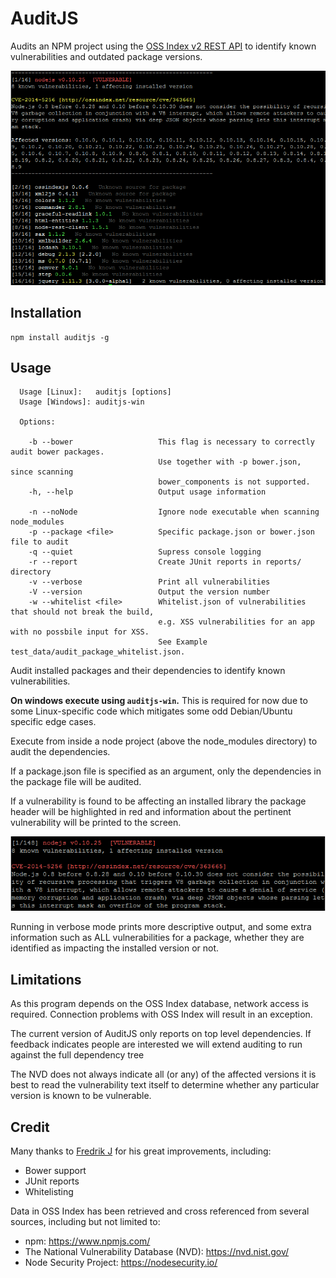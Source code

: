 AuditJS
=======

Audits an NPM project using the [OSS Index v2 REST API](https://ossindex.net/docs/restapi2)
to identify known vulnerabilities and outdated package versions.

![Screenshot](screenshots/screenshot.png)

Installation
------------

```
npm install auditjs -g
```

Usage
-----

```terminal
  Usage [Linux]:   auditjs [options]
  Usage [Windows]: auditjs-win

  Options:

    -b --bower                   This flag is necessary to correctly audit bower packages.
                                 Use together with -p bower.json, since scanning
                                 bower_components is not supported.
    -h, --help                   Output usage information

    -n --noNode                  Ignore node executable when scanning node_modules
    -p --package <file>          Specific package.json or bower.json file to audit
    -q --quiet                   Supress console logging
    -r --report                  Create JUnit reports in reports/ directory
    -v --verbose                 Print all vulnerabilities
    -V --version                 Output the version number
    -w --whitelist <file>        Whitelist.json of vulnerabilities that should not break the build,
                                 e.g. XSS vulnerabilities for an app with no possbile input for XSS.
                                 See Example test_data/audit_package_whitelist.json.

```

Audit installed packages and their dependencies to identify known
vulnerabilities.

**On windows execute using `auditjs-win`.** This is required for now due to some
Linux-specific code which mitigates some odd Debian/Ubuntu specific edge cases.

Execute from inside a node project (above the node_modules directory) to audit
the dependencies.

If a package.json file is specified as an argument, only the dependencies in
the package file will be audited.

If a vulnerability is found to be affecting an installed library the package
header will be highlighted in red and information about the pertinent
vulnerability will be printed to the screen.

![Screenshot](screenshots/cve.png)

Running in verbose mode prints more descriptive output, and some extra information
such as ALL vulnerabilities for a package, whether they are identified as
impacting the installed version or not.

Limitations
-----------

As this program depends on the OSS Index database, network access is
required. Connection problems with OSS Index will result in an exception.

The current version of AuditJS only reports on top level dependencies.
If feedback indicates people are interested we will extend auditing to run
against the full dependency tree

The NVD does not always indicate all (or any) of the affected versions
it is best to read the vulnerability text itself to determine whether
any particular version is known to be vulnerable.

Credit
------

Many thanks to [Fredrik J](https://github.com/qacwnfq) for his great improvements, including:
* Bower support
* JUnit reports
* Whitelisting

Data in OSS Index has been retrieved and cross referenced from several
sources, including but not limited to:

* npm: https://www.npmjs.com/
* The National Vulnerability Database (NVD): https://nvd.nist.gov/
* Node Security Project: https://nodesecurity.io/

